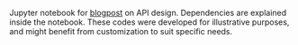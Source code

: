 Jupyter notebook for [blogpost](https://sriramgkn.github.io/api-calling/) on API design. Dependencies are explained inside the notebook. These codes were developed for illustrative purposes, and might benefit from customization to suit specific needs.
